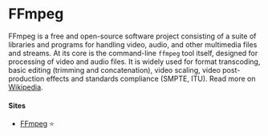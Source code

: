 # FFmpeg

FFmpeg is a free and open-source software project consisting of a suite of libraries and programs for handling video, audio, and other multimedia files and streams. At its core is the command-line `ffmpeg` tool itself, designed for processing of video and audio files. It is widely used for format transcoding, basic editing (trimming and concatenation), video scaling, video post-production effects and standards compliance (SMPTE, ITU). Read more on [Wikipedia](https://en.wikipedia.org/wiki/FFmpeg).

#### Sites
- [FFmpeg](https://www.ffmpeg.org) ⭐
